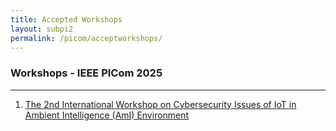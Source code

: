 ```yaml
---
title: Accepted Workshops 
layout: subpi2
permalink: /picom/acceptworkshops/
---
```


<h3>Workshops - IEEE PICom 2025</h3>
<hr/>
<ol>
<li><a href="/2025/assets/files/ws-ss/picom/AmI2025_CFP.pdf" target=_new><u>The 2nd International Workshop on Cybersecurity Issues of IoT in Ambient Intelligence (AmI) Environment</u></a></li>
</ol>